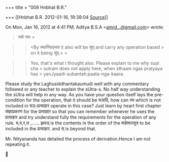 +++
title = "008 Hnbhat B.R."

+++
[[Hnbhat B.R.	2012-01-16, 19:38:04 [Source](https://groups.google.com/g/samskrita/c/mFZcPyTVGKg)]]



On Mon, Jan 16, 2012 at 4:41 PM, Aditya B.S.A \<[amrd...@gmail.com]()\> wrote:  

> नमो नमः >
> 
> > 
> >   
> > 
> > 

> 
> > 
> > \<By स्थानिवद्भाव it also will be सुप् and carry any operation based > on it being सुप्.> >
> 
> > 
> >   
> > 
> > 

> 
> > Yes, that's what I thought also. Please explain to me why supi cha > sutram does not apply here, when sthaani ngas pratyaya has > yanJyaadi-subantah:paata-nga-kaara.
> > 
> > 
> >   
> > 

  

Please study the Laghusiddhantakaumudi well with any commentary followed or any teacher to explain the sUtra-s. No half way understanding the sUtra will help in any way. As you have your question itself lays the pre-condition for the operation, that it should be यञादि, how can स्य which is not included in यञ्-प्रत्याहार operate in this case? Just learn by heart first chapter संज्ञाप्रकरण for the प्रत्याहार so that you can remember whenever he uses the प्रत्याहार and try understand fully the requirements for the operation of any rule. य,व,र,ल ,...... झभञ् is the contents in the order of the माहेश्वरसूत्र to be included in the प्रत्याहार. and स् is beyond that.

  

Mr. Nityananda has detailed the process of derivation.Hence I am not repeating it.

  

  

  





